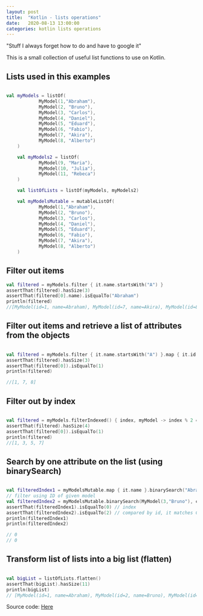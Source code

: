 ```yaml
---
layout: post
title:  "Kotlin - lists operations"
date:   2020-08-13 13:00:00
categories: kotlin lists operations
---
```


"Stuff I always forget how to do and have to google it"

This is a small collection of useful list functions to use on Kotlin.

## Lists used in this examples

```kotlin

val myModels = listOf(
            MyModel(1,"Abraham"),
            MyModel(2, "Bruno"),
            MyModel(3, "Carlos"),
            MyModel(4, "Daniel"),
            MyModel(5, "Eduard"),
            MyModel(6, "Fabio"),
            MyModel(7, "Akira"),
            MyModel(8, "Alberto")
    )

    val myModels2 = listOf(
            MyModel(9, "Maria"),
            MyModel(10, "Julia"),
            MyModel(11, "Rebeca")
    )

    val listOfLists = listOf(myModels, myModels2)

    val myModelsMutable = mutableListOf(
            MyModel(1,"Abraham"),
            MyModel(2, "Bruno"),
            MyModel(3, "Carlos"),
            MyModel(4, "Daniel"),
            MyModel(5, "Eduard"),
            MyModel(6, "Fabio"),
            MyModel(7, "Akira"),
            MyModel(8, "Alberto")
    )

```

## Filter out items

```kotlin
val filtered = myModels.filter { it.name.startsWith("A") }
assertThat(filtered).hasSize(3)
assertThat(filtered[0].name).isEqualTo("Abraham")
println(filtered)
//[MyModel(id=1, name=Abraham), MyModel(id=7, name=Akira), MyModel(id=8, name=Alberto)]

```

## Filter out items and retrieve a list of attributes from the objects

```kotlin

val filtered = myModels.filter { it.name.startsWith("A") }.map { it.id }
assertThat(filtered).hasSize(3)
assertThat(filtered[0]).isEqualTo(1)
println(filtered)

//[1, 7, 8]

```

## Filter out by index

```kotlin

val filtered = myModels.filterIndexed() { index, myModel -> index % 2 ==0}.map { it.id }
assertThat(filtered).hasSize(4)
assertThat(filtered[0]).isEqualTo(1)
println(filtered)
//[1, 3, 5, 7]

```

## Search by one attribute on the list (using binarySearch)

```kotlin

val filteredIndex1 = myModelsMutable.map { it.name }.binarySearch("Abraham")
// filter using ID of given model
val filteredIndex2 = myModelsMutable.binarySearch(MyModel(3,"Bruno"), compareBy {it.id})
assertThat(filteredIndex1).isEqualTo(0) // index
assertThat(filteredIndex2).isEqualTo(2) // compared by id, it matches Carlos
println(filteredIndex1)
println(filteredIndex2)

// 0
// 0

```

## Transform list of lists into a big list (flatten)

```kotlin

val bigList = listOfLists.flatten()
assertThat(bigList).hasSize(11)
println(bigList)
// [MyModel(id=1, name=Abraham), MyModel(id=2, name=Bruno), MyModel(id=3, name=Carlos), MyModel(id=4, name=Daniel), MyModel(id=5, name=Eduard), MyModel(id=6, name=Fabio), MyModel(id=7, name=Akira), MyModel(id=8, name=Alberto), MyModel(id=9, name=Maria), MyModel(id=10, name=Julia), MyModel(id=11, name=Rebeca)]

```


Source code: [Here](https://github.com/mussatto/kotlinlab/blob/master/src/test/kotlin/mussatto/lab/ListsOperationsTest)
